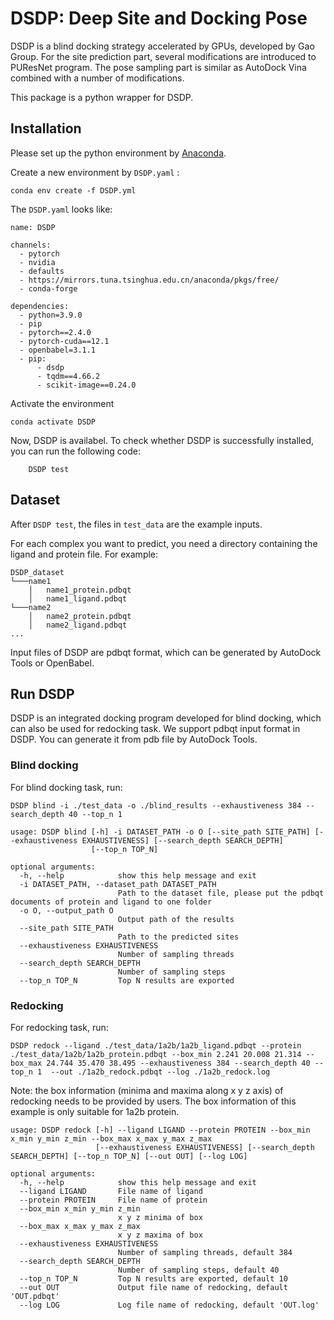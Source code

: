 # DSDP: Deep Site and Docking Pose

DSDP is a blind docking strategy accelerated by GPUs, developed by Gao Group. For the site prediction part, several modifications are introduced to PUResNet program. The pose sampling part is similar as AutoDock Vina combined with a number of modifications. 

This package is a python wrapper for DSDP.

## Installation

Please set up the python environment by [Anaconda](https://docs.anaconda.com/anaconda/install/index.html). 

Create a new environment by `DSDP.yaml` :

    conda env create -f DSDP.yml

The `DSDP.yaml` looks like:

```
name: DSDP

channels:
  - pytorch
  - nvidia
  - defaults
  - https://mirrors.tuna.tsinghua.edu.cn/anaconda/pkgs/free/
  - conda-forge

dependencies:
  - python=3.9.0
  - pip
  - pytorch==2.4.0
  - pytorch-cuda==12.1
  - openbabel=3.1.1
  - pip:
      - dsdp
      - tqdm==4.66.2
      - scikit-image==0.24.0
```

Activate the environment

    conda activate DSDP

Now, DSDP is availabel. To check whether DSDP is successfully installed, you can run the following code:

```
    DSDP test
```

## Dataset

After `DSDP test`, the files in `test_data` are the example inputs.

For each complex you want to predict, you need a directory containing the ligand and protein file. For example:

```
DSDP_dataset
└───name1
    │   name1_protein.pdbqt
    │   name1_ligand.pdbqt
└───name2
    │   name2_protein.pdbqt
    │   name2_ligand.pdbqt
...
```

Input files of DSDP are pdbqt format, which can be generated by AutoDock Tools or OpenBabel.

## Run DSDP 

DSDP is an integrated docking program developed for blind docking, which can also be used for redocking task. We support pdbqt input format in DSDP. You can generate it from pdb file by AutoDock Tools.

### Blind docking

For blind docking task, run:

```
DSDP blind -i ./test_data -o ./blind_results --exhaustiveness 384 --search_depth 40 --top_n 1
```

```
usage: DSDP blind [-h] -i DATASET_PATH -o O [--site_path SITE_PATH] [--exhaustiveness EXHAUSTIVENESS] [--search_depth SEARCH_DEPTH]
                  [--top_n TOP_N]

optional arguments:
  -h, --help            show this help message and exit
  -i DATASET_PATH, --dataset_path DATASET_PATH
                        Path to the dataset file, please put the pdbqt documents of protein and ligand to one folder
  -o O, --output_path O
                        Output path of the results
  --site_path SITE_PATH
                        Path to the predicted sites
  --exhaustiveness EXHAUSTIVENESS
                        Number of sampling threads
  --search_depth SEARCH_DEPTH
                        Number of sampling steps
  --top_n TOP_N         Top N results are exported
```

### Redocking

For redocking task, run:

```
DSDP redock --ligand ./test_data/1a2b/1a2b_ligand.pdbqt --protein ./test_data/1a2b/1a2b_protein.pdbqt --box_min 2.241 20.008 21.314 --box_max 24.744 35.470 38.495 --exhaustiveness 384 --search_depth 40 --top_n 1  --out ./1a2b_redock.pdbqt --log ./1a2b_redock.log
```

Note: the box information (minima and maxima along x y z axis) of redocking needs to be provided by users. The box information of this example is only suitable for 1a2b protein.

```
usage: DSDP redock [-h] --ligand LIGAND --protein PROTEIN --box_min x_min y_min z_min --box_max x_max y_max z_max
                   [--exhaustiveness EXHAUSTIVENESS] [--search_depth SEARCH_DEPTH] [--top_n TOP_N] [--out OUT] [--log LOG]

optional arguments:
  -h, --help            show this help message and exit
  --ligand LIGAND       File name of ligand
  --protein PROTEIN     File name of protein
  --box_min x_min y_min z_min
                        x y z minima of box
  --box_max x_max y_max z_max
                        x y z maxima of box
  --exhaustiveness EXHAUSTIVENESS
                        Number of sampling threads, default 384
  --search_depth SEARCH_DEPTH
                        Number of sampling steps, default 40
  --top_n TOP_N         Top N results are exported, default 10
  --out OUT             Output file name of redocking, default 'OUT.pdbqt'
  --log LOG             Log file name of redocking, default 'OUT.log'
```

